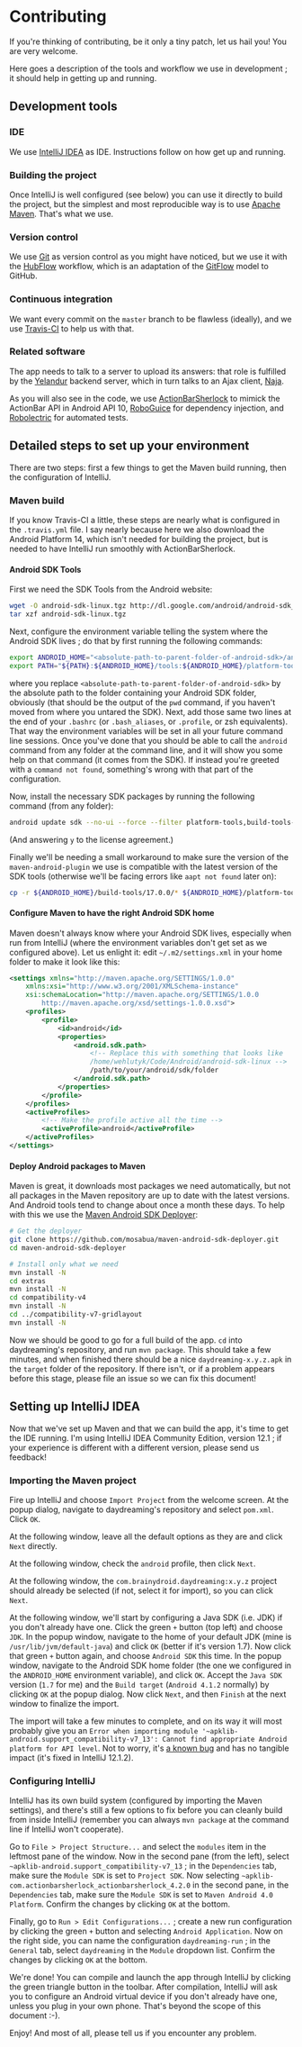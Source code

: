 # Contributing

If you're thinking of contributing, be it only a tiny patch, let us hail
you! You are very welcome.

Here goes a description of the tools and workflow we use in development
; it should help in getting up and running.

## Development tools

### IDE

We use [IntelliJ IDEA](http://www.jetbrains.com/idea/) as IDE.
Instructions follow on how get up and running.

### Building the project

Once IntelliJ is well configured (see below) you can use it directly to
build the project, but the simplest and most reproducible way is to use
[Apache Maven](http://maven.apache.org/). That's what we use.

### Version control

We use [Git](http://git-scm.com/) as version control as you might have
noticed, but we use it with the
[HubFlow](http://dev.datasift.com/blog/hubflow-github-and-gitflow-model-together)
workflow, which is an adaptation of the
[GitFlow](http://nvie.com/posts/a-successful-git-branching-model/) model
to GitHub.

### Continuous integration

We want every commit on the `master` branch to be flawless (ideally),
and we use [Travis-CI](http://about.travis-ci.org/) to help us with
that.

### Related software

The app needs to talk to a server to upload its answers: that role is
fulfilled by the [Yelandur](https://github.com/wehlutyk/yelandur)
backend server, which in turn talks to an Ajax client,
[Naja](https://github.com/wehlutyk/naja).

As you will also see in the code, we use
[ActionBarSherlock](http://actionbarsherlock.com/) to mimick the
ActionBar API in Android API 10,
[RoboGuice](https://github.com/roboguice/roboguice) for dependency
injection, and [Robolectric](http://pivotal.github.io/robolectric/) for
automated tests.

## Detailed steps to set up your environment

There are two steps: first a few things to get the Maven build running,
then the configuration of IntelliJ.

### Maven build

If you know Travis-CI a little, these steps are nearly what is
configured in the `.travis.yml` file. I say nearly because here we also
download the Android Platform 14, which isn't needed for building the
project, but is needed to have IntelliJ run smoothly with
ActionBarSherlock.

#### Android SDK Tools

First we need the SDK Tools from the Android website:

```sh
wget -O android-sdk-linux.tgz http://dl.google.com/android/android-sdk_r22-linux.tgz
tar xzf android-sdk-linux.tgz
```

Next, configure the environment variable telling the system where the
Android SDK lives ; do that by first running the following commands:

```sh
export ANDROID_HOME="<absolute-path-to-parent-folder-of-android-sdk>/android-sdk-linux"
export PATH="${PATH}:${ANDROID_HOME}/tools:${ANDROID_HOME}/platform-tools:${ANDROID_HOME}/build-tools/17.0.0"
```

where you replace `<absolute-path-to-parent-folder-of-android-sdk>` by
the absolute path to the folder containing your Android SDK folder,
obviously (that should be the output of the `pwd` command, if you
haven't moved from where you untared the SDK). Next, add those same two
lines at the end of your `.bashrc` (or `.bash_aliases`, or `.profile`,
or zsh equivalents). That way the environment variables will be set in
all your future command line sessions. Once you've done that you should
be able to call the `android` command from any folder at the command
line, and it will show you some help on that command (it comes from the
SDK). If instead you're greeted with a `command not found`, something's
wrong with that part of the configuration.

Now, install the necessary SDK packages by running the following command
(from any folder):

```sh
android update sdk --no-ui --force --filter platform-tools,build-tools-17.0.0,android-14,android-16,extra-android-support
```

(And answering `y` to the license agreement.)

Finally we'll be needing a small workaround to make sure the version of
the `maven-android-plugin` we use is compatible with the latest version
of the SDK tools (otherwise we'll be facing errors like `aapt not found`
later on):

```sh
cp -r ${ANDROID_HOME}/build-tools/17.0.0/* ${ANDROID_HOME}/platform-tools/
```

#### Configure Maven to have the right Android SDK home

Maven doesn't always know where your Android SDK lives, especially when
run from IntelliJ (where the environment variables don't get set as we
configured above). Let us enlight it: edit `~/.m2/settings.xml` in your
home folder to make it look like this:

```xml
<settings xmlns="http://maven.apache.org/SETTINGS/1.0.0"
    xmlns:xsi="http://www.w3.org/2001/XMLSchema-instance"
    xsi:schemaLocation="http://maven.apache.org/SETTINGS/1.0.0
        http://maven.apache.org/xsd/settings-1.0.0.xsd">
    <profiles>
        <profile>
            <id>android</id>
            <properties>
                <android.sdk.path>
                    <!-- Replace this with something that looks like
                    /home/wehlutyk/Code/Android/android-sdk-linux -->
                    /path/to/your/android/sdk/folder
                </android.sdk.path>
            </properties>
        </profile>
    </profiles>
    <activeProfiles>
        <!-- Make the profile active all the time -->
        <activeProfile>android</activeProfile>
    </activeProfiles>
</settings>
```

#### Deploy Android packages to Maven

Maven is great, it downloads most packages we need automatically, but
not all packages in the Maven repository are up to date with the latest
versions. And Android tools tend to change about once a month these
days. To help with this we use the [Maven Android SDK
Deployer](https://github.com/mosabua/maven-android-sdk-deployer):

```sh
# Get the deployer
git clone https://github.com/mosabua/maven-android-sdk-deployer.git
cd maven-android-sdk-deployer

# Install only what we need
mvn install -N
cd extras
mvn install -N
cd compatibility-v4
mvn install -N
cd ../compatibility-v7-gridlayout
mvn install -N
```

Now we should be good to go for a full build of the app. `cd` into
daydreaming's repository, and run `mvn package`. This should take a few
minutes, and when finished there should be a nice
`daydreaming-x.y.z.apk` in the `target` folder of the repository.  If
there isn't, or if a problem appears before this stage, please file an
issue so we can fix this document!

## Setting up IntelliJ IDEA

Now that we've set up Maven and that we can build the app, it's time to
get the IDE running. I'm using IntelliJ IDEA Community Edition, version
12.1 ; if your experience is different with a different version, please
send us feedback!

### Importing the Maven project

Fire up IntelliJ and choose `Import Project` from the welcome screen.
At the popup dialog, navigate to daydreaming's repository and select
`pom.xml`. Click `OK`.

At the following window, leave all the default options as they are and
click `Next` directly.

At the following window, check the `android` profile, then click `Next`.

At the following window, the `com.brainydroid.daydreaming:x.y.z` project
should already be selected (if not, select it for import), so you can
click `Next`.

At the following window, we'll start by configuring a Java SDK (i.e.
JDK) if you don't already have one. Click the green `+` button (top
left) and choose `JDK`. In the popup window, navigate to the home of
your default JDK (mine is `/usr/lib/jvm/default-java`) and click `OK`
(better if it's version 1.7). Now click that green `+` button again, and
choose `Android SDK` this time. In the popup window, navigate to the
Android SDK home folder (the one we configured in the `ANDROID_HOME`
environment variable), and click `OK`. Accept the `Java SDK` version
(`1.7` for me) and the `Build target` (`Android 4.1.2` normally) by
clicking `OK` at the popup dialog. Now click `Next`, and then `Finish`
at the next window to finalize the import.

The import will take a few minutes to complete, and on its way it will
most probably give you an `Error when importing module
'~apklib-android.support_compatibility-v7_13': Cannot find appropriate
Android platform for API level`. Not to worry, it's [a known
bug](http://youtrack.jetbrains.com/issue/IDEA-104800) and has no
tangible impact (it's fixed in IntelliJ 12.1.2).

### Configuring IntelliJ

IntelliJ has its own build system (configured by importing the Maven
settings), and there's still a few options to fix before you can cleanly
build from inside IntelliJ (remember you can always `mvn package` at the
command line if IntelliJ won't cooperate).

Go to `File > Project Structure...` and select the `modules` item in the
leftmost pane of the window. Now in the second pane (from the left), select `~apklib-android.support_compatibility-v7_13` ; in the `Dependencies` tab, make sure the `Module SDK` is set to `Project SDK`. Now selecting `~apklib-com.actionbarsherlock_actionbarsherlock_4.2.0` in the second pane, in the `Dependencies` tab, make sure the `Module SDK` is set to `Maven Android 4.0 Platform`. Confirm the changes by clicking `OK` at the bottom.

Finally, go to `Run > Edit Configurations...` ; create a new run
configuration by clicking the green `+` button and selecting `Android
Application`. Now on the right side, you can name the configuration
`daydreaming-run` ; in the `General` tab, select `daydreaming` in the
`Module` dropdown list. Confirm the changes by clicking `OK` at the
bottom.

We're done! You can compile and launch the app through IntelliJ by
clicking the green triangle button in the toolbar.  After compilation,
IntelliJ will ask you to configure an Android virtual device if you
don't already have one, unless you plug in your own phone.  That's
beyond the scope of this document :-).

Enjoy! And most of all, please tell us if you encounter any problem.
